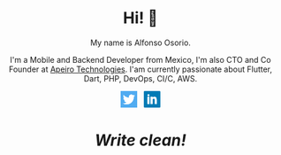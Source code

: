 <h1 align='center'> Hi! 👋</h1>
<p align='center'>My name is Alfonso Osorio.</p>
<p align="center">I'm a Mobile and Backend Developer from Mexico, I'm also CTO and Co Founder at <a href="https://apeirotechnologies.com">Apeiro Technologies</a>.
I'am currently passionate about Flutter, Dart, PHP, DevOps, CI/C, AWS.</p>
<p align='center'>
<a href="https://twitter.com/aosorio_avilez"><img height="30" src="https://github.com/aosorio-avilez/aosorio-avilez/blob/master/assets/twitter.png?raw=true"></a>&nbsp;&nbsp;
<a href="https://www.linkedin.com/in/aosorioavliez/"><img height="30" src="https://github.com/aosorio-avilez/aosorio-avilez/blob/master/assets/linkedin.png?raw=true"></a>
</p>

<h1 align='center'><i>Write clean!</i></h1>

